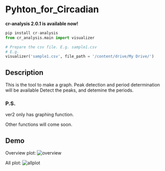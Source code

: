 # Pyhton_for_Circadian
**cr-analysis 2.0.1 is available now!**

```py
pip install cr-analysis
from cr_analysis.main import visualizer

# Prepare the csv file. E.g. sample1.csv
# E.g. 
visualizer('sample1.csv', file_path = '/content/drive/My Drive/')
```


## Description
This is the tool to make a graph.
Peak detection and period determination will be available
Detect the peaks, and detemine the periods.

### P.S.
ver2 only has graphing function.

Other functions will come soon.

## Demo
Overview plot:
![overview](https://user-images.githubusercontent.com/45617592/72204708-49836580-34be-11ea-8505-9f72830e9326.png)

All plot:
![allplot](https://user-images.githubusercontent.com/45617592/72204687-fb6e6200-34bd-11ea-8c45-f70e922c9b90.png)
